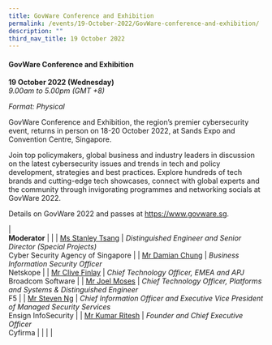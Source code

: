 ```yaml
---
title: GovWare Conference and Exhibition
permalink: /events/19-October-2022/GovWare-conference-and-exhibition/
description: ""
third_nav_title: 19 October 2022
---
```

#### **GovWare Conference and Exhibition**

**19 October 2022 (Wednesday)**  
*9.00am to 5.00pm (GMT +8)*

*Format: Physical*

GovWare Conference and Exhibition, the region’s premier cybersecurity event, returns in person on 18-20 October 2022, at Sands Expo and Convention Centre, Singapore.

Join top policymakers, global business and industry leaders in discussion on the latest cybersecurity issues and trends in tech and policy development, strategies and best practices. Explore hundreds of tech brands and cutting-edge tech showcases, connect with  global experts and the community through invigorating programmes and networking socials at GovWare 2022.

Details on GovWare 2022 and passes at https://www.govware.sg<a href="https://www.govware.sg" target="_blank"></a>.

| <br> **Moderator**          |                                                              |
| [Ms Stanley Tsang](/moderator-stanley-tsang)  | *Distinguished Engineer and Senior Director (Special Projects)*<br>Cyber Security Agency of Singapore                  |
| [Mr Damian Chung](/moderator-damian-chung)  | *Business Information Security Officer*<br>Netskope      |
| [Mr Clive Finlay](/moderator-clive-finlay)  | *Chief Technology Officer, EMEA and APJ*<br>Broadcom Software      |
| [Mr Joel Moses](/moderator-joel-moses)  | *Chief Technology Officer, Platforms and Systems & Distinguished Engineer*<br>F5      |
| [Mr Steven Ng](/moderator-steven-ng)  | *Chief Information Officer and Executive Vice President of Managed Security Services*<br>Ensign InfoSecurity      |
| [Mr Kumar Ritesh](/moderator-kumar-ritesh)  | *Founder and Chief Executive Officer*<br>Cyfirma      |
| | |
